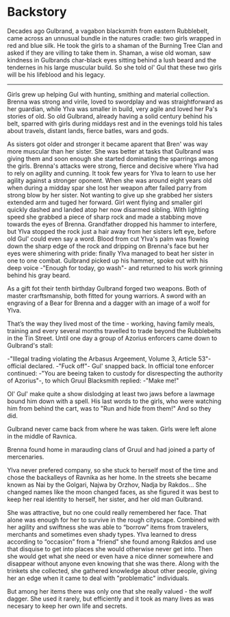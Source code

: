 # Backstory

Decades ago Gulbrand, a vagabon blacksmith from eastern Rubblebelt, came across
an unnusual bundle in the natures cradle: two girls wrapped in red and blue
silk. He took the girls to a shaman of the Burning Tree Clan and asked if they
are villing to take them in. Shaman, a wise old woman, saw kindness in
Gulbrands char-black eyes sitting behind a lush beard and the tendernes in his
large muscular build. So she told ol' Gul that these two girls will be his
lifeblood and his legacy.

***

Girls grew up helping Gul with hunting, smithing and material collection.
Brenna was strong and virile, loved to swordplay and was straightforward as her
guardian, while Ylva was smaller in build, very agile and loved her Pa's
stories of old. So old Gulbrand, already having a solid century behind his
belt, sparred with girls during middays rest and in the evenings told his tales
about travels, distant lands, fierce batles, wars and gods.

As sisters got older and stronger it became aparent that Bren' was way more
muscular than her sister. She was better at tasks that Gulbrand was giving them
and soon enough she started dominating the sparrings among the girls. Brenna's
attacks were strong, fierce and decisive where Ylva had to rely on agility and
cunning. It took few years for Ylva to learn to use her agility against a
stronger oponent. When she was around eight years old when during a midday spar
she lost her weapon after failed parry from strong blow by her sister. Not
wanting to give up she grabbed her sisters extended arm and tuged her forward.
Girl went flying and smaller girl quickly dashed and landed atop her now
disarmed sibling. With lighting speed she grabbed a piece of sharp rock and
made a stabbing move towards the eyes of Brenna. Grandfather dropped his hammer
to interfere, but Ylva stopped the rock just a hair away from her sisters left
eye, before old Gul' could even say a word. Blood from cut Ylva's palm was
flowing down the sharp edge of the rock and dripping on Brenna's face but her
eyes were shimering with pride: finally Ylva managed to beat her sister in one
to one combat. Gulbrand picked up his hammer, spoke out with his deep voice
-"Enough for today, go wash"- and returned to his work grinning behind his gray
beard.

As a gift fot their tenth birthday Gulbrand forged two weapons. Both of master
crarftsmanship, both fitted for young warriors. A sword with an engraving of a
Bear for Brenna and a dagger with an image of a wolf for Ylva.

That’s the way they lived most of the time - working, having family meals,
training and every several months travelled to trade beyond the Rubblebelts in
the Tin Street. Until one day a group of Azorius enforcers came down to
Gulbrand's stall:

-"Illegal trading violating the Arbasus Argeement, Volume 3, Article 53"-
official declared. -"Fuck off"- Gul' snapped back. In official tone enforcer
continued: -"You are beeing taken to custody for disrespecting the authority of
Azorius"-, to which Gruul Blacksmith replied: -"Make me!"

Ol' Gul' make quite a show dislodging at least two jaws before a lawmage bound
him down with a spell. His last words to the girls, who were watching him from
behind the cart, was to "Run and hide from them!" And so they did.

Gulbrand never came back from where he was taken. Girls were left alone in the
middle of Ravnica.

Brenna found home in marauding clans of Gruul and had joined a party of
mercenaries.

Ylva never prefered company, so she stuck to herself most of the time and chose
the backalleys of Ravnika as her home. In the streets she became known as Nai
by the Golgari, Najwa by Orzhov, Nadja by Rakdos... She changed names like the
moon changed faces, as she figured it was best to keep her real identity to
herself, her sister, and her old man Gulbrand.

She was attractive, but no one could really remembered her face. That alone was
enough for her to survive in the rough cityscape. Combined with her agility and
swiftness she was able to “borrow” items from travelers, merchants and
sometimes even shady types. Ylva learned to dress according to “occasion” from
a "friend" she found among Rakdos and use that disquise to get into places she
would otherwise never get into. Then she would get what she need or even have a
nice dinner somewhere and disappear without anyone even knowing that she was
there. Along with the trinkets she collected, she gathered knowledge about
other people, giving her an edge when it came to deal with "problematic"
individuals.

But among her items there was only one that she really valued - the wolf
dagger. She used it rarely, but efficiently and it took as many lives as was
necesary to keep her own life and secrets.
